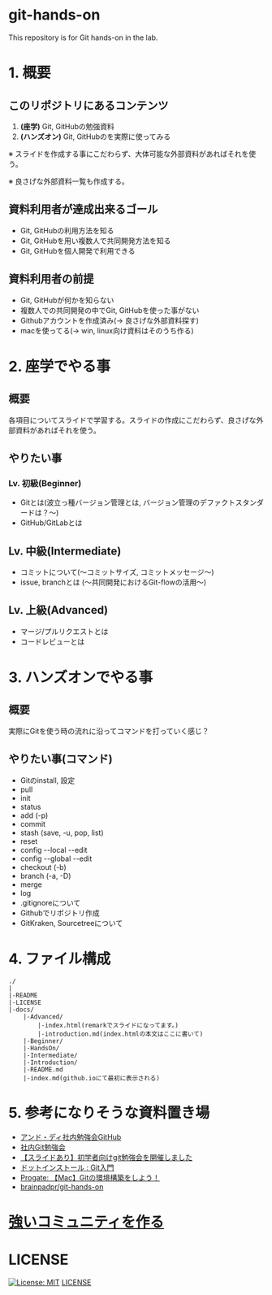 # git-hands-on
This repository is for Git hands-on in the lab.

# 1. 概要
## このリポジトリにあるコンテンツ
1. __(座学)__ Git, GitHubの勉強資料
2. __(ハンズオン)__ Git, GitHubのを実際に使ってみる

※ スライドを作成する事にこだわらず、大体可能な外部資料があればそれを使う。

※ 良さげな外部資料一覧も作成する。

## 資料利用者が達成出来るゴール
- Git, GitHubの利用方法を知る
- Git, GitHubを用い複数人で共同開発方法を知る
- Git, GitHubを個人開発で利用できる

## 資料利用者の前提
- Git, GitHubが何かを知らない
- 複数人での共同開発の中でGit, GitHubを使った事がない
- Githubアカウントを作成済み(-> 良さげな外部資料探す)
- macを使ってる(-> win, linux向け資料はそのうち作る)

# 2. 座学でやる事
## 概要
各項目についてスライドで学習する。スライドの作成にこだわらず、良さげな外部資料があればそれを使う。
## やりたい事
### Lv. 初級(Beginner)
- Gitとは(波立っ種バージョン管理とは, バージョン管理のデファクトスタンダードは？～)
- GitHub/GitLabとは
## Lv. 中級(Intermediate)
- コミットについて(～コミットサイズ, コミットメッセージ～)
- issue, branchとは (～共同開発におけるGit-flowの活用～)

## Lv. 上級(Advanced)
- マージ/プルリクエストとは
- コードレビューとは

# 3. ハンズオンでやる事
## 概要
実際にGitを使う時の流れに沿ってコマンドを打っていく感じ？

## やりたい事(コマンド)
- Gitのinstall, 設定
- pull
- init
- status
- add (-p)
- commit
- stash (save, -u, pop, list)
- reset
- config --local --edit
- config --global --edit
- checkout (-b)
- branch (-a, -D)
- merge
- log
- .gitignoreについて
- Githubでリポジトリ作成
- GitKraken, Sourcetreeについて

# 4. ファイル構成
```
./
|
|-README
|-LICENSE
|-docs/
    |-Advanced/
        |-index.html(remarkでスライドになってます。)
        |-introduction.md(index.htmlの本文はここに書いて)
    |-Beginner/
    |-HandsOn/
    |-Intermediate/
    |-Introduction/
    |-README.md
    |-index.md(github.ioにて最初に表示される)
```

# 5. 参考になりそうな資料置き場
- [アンド・ディ社内勉強会GitHub](https://www.and-d.co.jp/wp-content/uploads/2020/02/アンド・ディ社内勉強会GitHub.pdf)
- [社内Git勉強会](https://qiita.com/rynkjm/items/5a6578c7b2b5f8698e6d)
- [【スライドあり】初学者向けgit勉強会を開催しました](https://www.infiniteloop.co.jp/blog/2016/02/torikore-git-1/)
- [ドットインストール : Git入門](https://dotinstall.com/lessons/basic_git)
- [Progate: 【Mac】Gitの環境構築をしよう！](https://prog-8.com/docs/git-env)
- [brainpadpr/git-hands-on](https://speakerdeck.com/brainpadpr/git-hands-on)

# [強いコミュニティを作る](https://docs.github.com/ja/github/building-a-strong-community)
# LICENSE
[![License: MIT](https://img.shields.io/badge/License-MIT-yellow.svg)](https://opensource.org/licenses/MIT)
[LICENSE](https://github.com/haruu11113/git-hands-on/blob/main/LICENSE)
